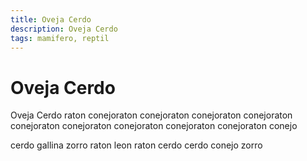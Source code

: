 ```yaml
---
title: Oveja Cerdo
description: Oveja Cerdo
tags: mamifero, reptil
---
```


# Oveja Cerdo

Oveja Cerdo raton conejoraton conejoraton conejoraton conejoraton conejoraton conejoraton conejoraton conejoraton conejoraton conejo

cerdo gallina zorro raton leon raton cerdo cerdo conejo zorro